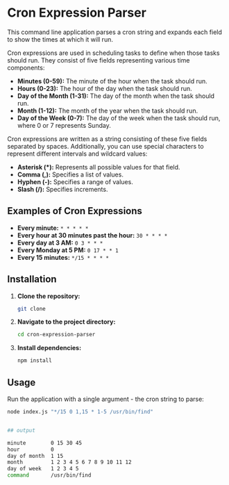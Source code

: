 
# Cron Expression Parser

This command line application parses a cron string and expands each field to show the times at which it will run.

Cron expressions are used in scheduling tasks to define when those tasks should run. They consist of five fields representing various time components:

- **Minutes (0-59):** The minute of the hour when the task should run.
- **Hours (0-23):** The hour of the day when the task should run.
- **Day of the Month (1-31):** The day of the month when the task should run.
- **Month (1-12):** The month of the year when the task should run.
- **Day of the Week (0-7):** The day of the week when the task should run, where 0 or 7 represents Sunday.

Cron expressions are written as a string consisting of these five fields separated by spaces. Additionally, you can use special characters to represent different intervals and wildcard values:

- **Asterisk (\*):** Represents all possible values for that field.
- **Comma (,):** Specifies a list of values.
- **Hyphen (-):** Specifies a range of values.
- **Slash (/):** Specifies increments.

## Examples of Cron Expressions

- **Every minute:** `* * * * *`
- **Every hour at 30 minutes past the hour:** `30 * * * *`
- **Every day at 3 AM:** `0 3 * * *`
- **Every Monday at 5 PM:** `0 17 * * 1`
- **Every 15 minutes:** `*/15 * * * *`

## Installation

1. **Clone the repository:**

    ```bash
    git clone
    ```

2. **Navigate to the project directory:**

    ```bash
    cd cron-expression-parser
    ```

3. **Install dependencies:**

    ```bash
    npm install
    ```

## Usage

Run the application with a single argument - the cron string to parse:

```bash
node index.js "*/15 0 1,15 * 1-5 /usr/bin/find"


## output

minute        0 15 30 45
hour          0
day of month  1 15
month         1 2 3 4 5 6 7 8 9 10 11 12
day of week   1 2 3 4 5
command       /usr/bin/find
